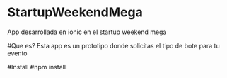# StartupWeekendMega
App desarrollada en ionic en el startup weekend mega

#Que es?
Esta app es un prototipo donde solicitas el tipo de bote para tu evento

#Install
#npm install
